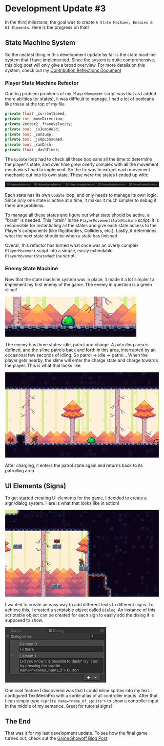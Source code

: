 # Development Update #3
In the third milestone, the goal was to create `A State Machine, Enemies & UI Elements`. Here is the progress on that!


## State Machine System
So the neatest thing in this development update by far is the state machine system that I have implemented. Since the system is quite comprehensive, this blog post will only give a broad overview. For more details on this system, check out my [Contribution Reflections Document](../Contribution%20Reflections/README.md)

### Player State Machine Refactor
One big problem problems of my `PlayerMovement` script was that as I added more abilities (or states), it was difficult to manage. I had a lot of booleans like these at the top of my file

```c#
private float _currentSpeed;
private int _moveDirection;
private Vector2 _frameVelocity;
private bool _isJumpHeld;
private bool _canJump;
private bool _jumpConsumed;
private bool _canDash;
private float _dashTimer;
```

The `Update` loop had to check all these booleans all the time to determine the player's state, and over time grew overly complex with all the movement mechanics I had to implement. So the fix was to extract each movement mechanic out into its own state. These were the states I ended up with:

![Player States](media/player-states.png)

Each state has its own `Update` loop, and only needs to manage its own logic. Since only one state is active at a time, it makes it much simpler to debug if there are problems.

To manage all these states and figure out what state should be active, a "brain" is needed. This "brain" is the `PlayerMovementStateMachine` script. It is responsible for instantiating all the states and give each state access to the Player's components (like Rigidbodies, Colliders, etc.). Lastly, it determines what the next state should be when a state has finished.

Overall, this refactor has turned what once was an overly complex `PlayerMovement` script into a simple, easily extendable `PlayerMovementStateMachine` script.

### Enemy State Machine
Now that the state machine system was in place, it made it a lot simpler to implement my first enemy of the game. The enemy in question is a green slime!

![Green Slime](media/green-slime.png)

The enemy has three states: idle, patrol and charge. A patrolling area is defined, and the slime patrols back and forth in this area, interrupted by an occasional few seconds of idling. So patrol -> idle -> patrol... When the player gets nearby, the slime will enter the charge state and charge towards the player. This is what that looks like:

![Slime Charging at Player](media/slime-charge.gif)

After charging, it enters the patrol state again and returns back to its patrolling area.


## UI Elements (Signs)
To get started creating UI elements for the game, I decided to create a sign/dialog system. Here is what that looks like in action!

![Sign Dialog](media/sign-dialog.gif)

I wanted to create an easy way to add different texts to different signs. To achieve this, I created a scriptable object called `Dialog`. An instance of this scriptable object can be created for each sign to easily add the dialog it is supposed to show.

![Scriptable Object](media/dialog-scriptable-object.png)

One cool feature I discovered was that I could inline sprites into my text. I configured TextMeshPro with a sprite atlas of all controller inputs. After that, I can simply type `<sprite name="name_of_sprite">` to show a controller input in the middle of my sentence. Great for tutorial signs!

## The End
That was it for my last development update. To see how the final game turned out, check out the [Game Showoff Blog Post](../Game%20Showoff/README.md)